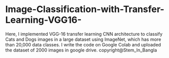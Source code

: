 # Image-Classification-with-Transfer-Learning-VGG16-
Here, I implemented VGG-16 transfer learning CNN architecture to classify Cats and Dogs images in a large dataset using ImageNet, which has more than 20,000 data classes. I write the code on Google Colab and uploaded the dataset of 2000 images in google drive.
copyright@Stem_In_Bangla

